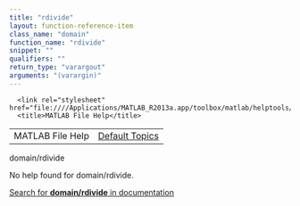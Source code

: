 ```yaml
---
title: "rdivide"
layout: function-reference-item
class_name: "domain"
function_name: "rdivide"
snippet: ""
qualifiers: ""
return_type: "varargout"
arguments: "(varargin)"
---
```


<html>
   <head>
      <meta http-equiv="Content-Type" content="text/html; charset=utf-8">
   
      <link rel="stylesheet" href="file:////Applications/MATLAB_R2013a.app/toolbox/matlab/helptools/private/helpwin.css">
      <title>MATLAB File Help</title>
   </head>
   <body>
      <!--Single-page help-->
      <table border="0" cellspacing="0" width="100%">
         <tr class="subheader">
            <td class="headertitle">MATLAB File Help</td>
            <td class="subheader-right"><a href="matlab:helpwin">Default Topics</a></td>
         </tr>
      </table>
      <div class="title">domain/rdivide</div>
      <!--No help found-->
      <p>No help found for <span class="helptopic">domain/rdivide</span>.
      </p>
      <p><a href="matlab:docsearch('domain/rdivide')">
            Search for <b>domain/rdivide</b> in documentation
            </a></p>
   </body>
</html>
